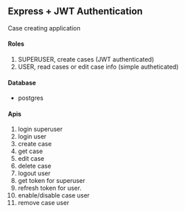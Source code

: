 ## Express + JWT Authentication

Case creating application
#### Roles
1. SUPERUSER, create cases (JWT authenticated)
2. USER, read cases or edit case info (simple autheticated)

#### Database
- postgres

#### Apis

1. login superuser
2. login user
3. create case
4. get case
5. edit case
6. delete case
7. logout user
8. get token for superuser
9. refresh token for user.
10. enable/disable case user
11. remove case user
